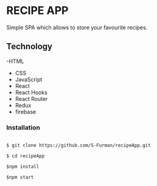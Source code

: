 # RECIPE APP

Simple SPA which allows to store your favourite recipes.

## Technology

-HTML

- CSS
- JavaScript
- React
- React Hooks
- React Router
- Redux
- firebase

### Installation

```

$ git clone https://github.com/S-Furman/recipeApp.git

$ cd recipeApp

$npm install

$npm start
```
